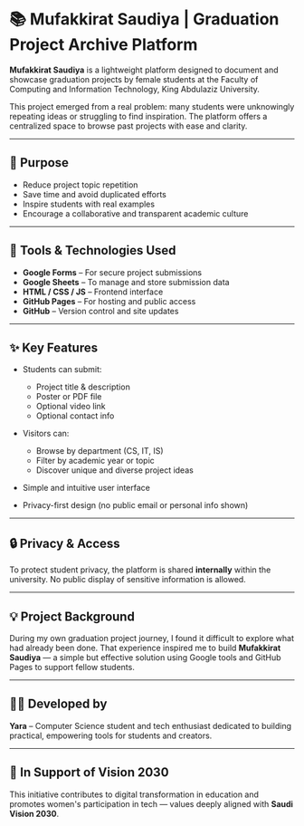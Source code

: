 # 📚 Mufakkirat Saudiya | Graduation Project Archive Platform

**Mufakkirat Saudiya** is a lightweight platform designed to document and showcase graduation projects by female students at the Faculty of Computing and Information Technology, King Abdulaziz University.

This project emerged from a real problem: many students were unknowingly repeating ideas or struggling to find inspiration. The platform offers a centralized space to browse past projects with ease and clarity.

---

## 🎯 Purpose

- Reduce project topic repetition
- Save time and avoid duplicated efforts
- Inspire students with real examples
- Encourage a collaborative and transparent academic culture

---

## 🧰 Tools & Technologies Used

- **Google Forms** – For secure project submissions
- **Google Sheets** – To manage and store submission data
- **HTML / CSS / JS** – Frontend interface
- **GitHub Pages** – For hosting and public access
- **GitHub** – Version control and site updates

---

## ✨ Key Features

- Students can submit:
  - Project title & description
  - Poster or PDF file
  - Optional video link
  - Optional contact info

- Visitors can:
  - Browse by department (CS, IT, IS)
  - Filter by academic year or topic
  - Discover unique and diverse project ideas

- Simple and intuitive user interface
- Privacy-first design (no public email or personal info shown)

---

## 🔒 Privacy & Access

To protect student privacy, the platform is shared **internally** within the university. No public display of sensitive information is allowed.

---

## 💡 Project Background

During my own graduation project journey, I found it difficult to explore what had already been done. That experience inspired me to build **Mufakkirat Saudiya** — a simple but effective solution using Google tools and GitHub Pages to support fellow students.

---

## 👩‍💻 Developed by

**Yara** – Computer Science student and tech enthusiast dedicated to building practical, empowering tools for students and creators.

---

## 🌟 In Support of Vision 2030

This initiative contributes to digital transformation in education and promotes women's participation in tech — values deeply aligned with **Saudi Vision 2030**.

